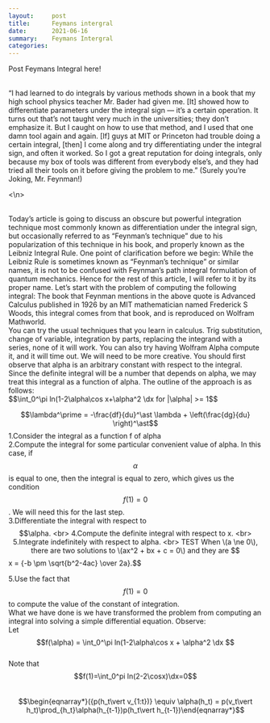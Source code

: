 ```yaml
---
layout:     post
title:      Feymans intergral
date:       2021-06-16
summary:    Feymans Intergral
categories:
---
```


Post Feymans Integral here!


<br>
“I had learned to do integrals by various methods shown in a book that my high school physics teacher Mr. Bader had given me. [It] showed how to differentiate parameters under the integral sign — it’s a certain operation. It turns out that’s not taught very much in the universities; they don’t emphasize it. But I caught on how to use that method, and I used that one damn tool again and again. [If] guys at MIT or Princeton had trouble doing a certain integral, [then] I come along and try differentiating under the integral sign, and often it worked. So I got a great reputation for doing integrals, only because my box of tools was different from everybody else’s, and they had tried all their tools on it before giving the problem to me.” (Surely you’re Joking, Mr. Feynman!)

<\n>
  
<br>
Today’s article is going to discuss an obscure but powerful integration technique most commonly known as differentiation under the integral sign, but occasionally referred to as “Feynman’s technique” due to his popularization of this technique in his book, and properly known as the Leibniz Integral Rule.
One point of clarification before we begin: While the Leibniz Rule is sometimes known as “Feynman’s technique” or similar names, it is not to be confused with Feynman’s path integral formulation of quantum mechanics. Hence for the rest of this article, I will refer to it by its proper name.

<break>
Let’s start with the problem of computing the following integral:
The book that Feynman mentions in the above quote is Advanced Calculus published in 1926 by an MIT mathematician named Frederick S Woods, this integral comes from that book, and is reproduced on Wolfram Mathworld.
<br>
You can try the usual techniques that you learn in calculus. Trig substitution, change of variable, integration by parts, replacing the integrand with a series, none of it will work. You can also try having Wolfram Alpha compute it, and it will time out. We will need to be more creative.
You should first observe that alpha is an arbitrary constant with respect to the integral. Since the definite integral will be a number that depends on alpha, we may treat this integral as a function of alpha. The outline of the approach is as follows:
<br>
$$\int_0^\pi ln(1-2\alpha\cos x+\alpha^2 \dx for  |\alpha| >= 1$$
<br>

  $$\lambda^\prime = -\frac{df}{du}^\ast \lambda + \left(\frac{dg}{du} \right)^\ast$$
1.Consider the integral as a function f of alpha
<br>
2.Compute the integral for some particular convenient value of alpha. In this case,
 if $$\alpha$$ is equal to one, then the integral is equal to zero, which gives us the condition $$f(1) = 0$$. 
 We will need this for the last step.
 <br>
3.Differentiate the integral with respect to $$\alpha.
<br>
4.Compute the definite integral with respect to x.
<br>
5.Integrate indefinitely with respect to alpha.
<br>
TEST When \(a \ne 0\), there are two solutions to \(ax^2 + bx + c = 0\) and they are
$$x = {-b \pm \sqrt{b^2-4ac} \over 2a}.$$
<br>

5.Use the fact that $$f(1) = 0$$ to compute the value of the constant of integration.
<br>
What we have done is we have transformed the problem from computing an integral into solving a simple differential equation. Observe:
<br>
Let $$f(\alpha) = \int_0^\pi ln(1-2\alpha\cos x + \alpha^2 \dx $$
<br>
Note that $$f(1)=\int_0^pi ln(2-2\cosx)\dx=0$$
<br>
$$\begin{eqnarray*}({p(h_t\vert v_{1:t})} \equiv \alpha(h_t) = p(v_t\vert h_t)\prod_{h_t}\alpha(h_{t-1})p(h_t\vert h_{t-1})\end{eqnarray*}$$

